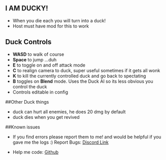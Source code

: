 ## I AM DUCKY!
- When you die each you will turn into a duck!
- Host must have mod for this to work

## Duck Controls
- **WASD** to walk of course
- **Space** to jump ...duh
- **E** to toggle on and off attack mode
- **C** to realign camera to duck, super useful sometimes if it gets all wonk
- **K** to kill the currently controlled duck and go back to spectating
- **B** toggles on **Blend** mode. Uses the Duck AI so its less obvious you control the duck
- Controls editable in config

##Other Duck things
- duck can hurt all enemies, he does 20 dmg by default
- duck dies when you get revived

##Known issues
- If you find errors please report them to me! and would be helpful if you gave me the logs :)
Report Bugs: [Discord Link](https://discord.gg/QTDjSKFCuh)


- Help me code: [Github](https://github.com/Jglauby/REPOMods)